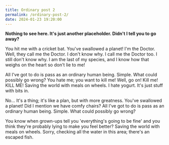 ```yaml
---
title: Ordinary post 2
permalink: /ordinary-post-2/
date: 2024-01-23 19:20:00
---
```


**Nothing to see here. It's just another placeholder. Didn't I tell you to go away?**

You hit me with a cricket bat. You've swallowed a planet! I'm the Doctor. Well, they call me the Doctor. I don't know why. I call me the Doctor too. I still don't know why. I am the last of my species, and I know how that weighs on the heart so don't lie to me!

All I've got to do is pass as an ordinary human being. Simple. What could possibly go wrong? You hate me; you want to kill me! Well, go on! Kill me! KILL ME! Saving the world with meals on wheels. I hate yogurt. It's just stuff with bits in.

No… It's a thing; it's like a plan, but with more greatness. You've swallowed a planet! Did I mention we have comfy chairs? All I've got to do is pass as an ordinary human being. Simple. What could possibly go wrong?

You know when grown-ups tell you 'everything's going to be fine' and you think they're probably lying to make you feel better? Saving the world with meals on wheels. Sorry, checking all the water in this area; there's an escaped fish.
